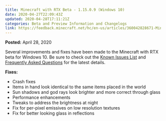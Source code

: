 ```yaml
---
title: Minecraft with RTX Beta - 1.15.0.9 (Windows 10)
date: 2020-04-27T22:09:43Z
updated: 2020-04-28T17:11:21Z
categories: Beta and Preview Information and Changelogs
link: https://feedback.minecraft.net/hc/en-us/articles/360042828671-Minecraft-with-RTX-Beta-1-15-0-9-Windows-10-
---
```


**Posted:** April 28, 2020

Several improvements and fixes have been made to the Minecraft with RTX beta for Windows 10. Be sure to check out the [Known Issues List](https://help.minecraft.net/hc/en-us/articles/360042255511-Minecraft-with-RTX-Beta-Known-Issues-List) and [Frequently Asked Questions](https://help.minecraft.net/hc/en-us/articles/360041035092-Minecraft-NVIDIA-RTX-FAQ) for the latest details.

**Fixes:**

- Crash fixes
- Items in hand look identical to the same items placed in the world
- Sun shadows and god rays look brighter and more correct through glass
- Performance enhancements
- Tweaks to address the brightness at night
- Fix for per-pixel emissives on low resolution textures
- Fix for better looking glass in reflections
